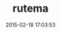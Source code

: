 ---
layout: post
title:  "rutema"
repo:   "damphyr/rutema"
date:   2015-02-18 17:03:53
gemurl: http://github.com/damphyr/rutema
---